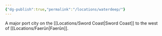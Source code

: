 ```yaml
---
{"dg-publish":true,"permalink":"/locations/waterdeep/"}
---
```


A major port city on the [[Locations/Sword Coast\|Sword Coast]] to the west of [[Locations/Faerûn\|Faerûn]].
